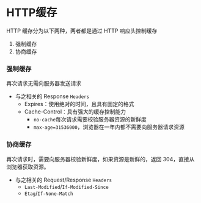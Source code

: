 # HTTP缓存

HTTP 缓存分为以下两种，两者都是通过 HTTP 响应头控制缓存
1.  强制缓存
2.  协商缓存

### 强制缓存

再次请求无需向服务器发送请求

- 与之相关的 Response `Headers`
	- Expires：使用绝对的时间，且具有固定的格式
	- Cache-Control：具有强大的缓存控制能力
		- `no-cache`每次请求需要校验服务器资源的新鲜度
		-   `max-age=31536000`，浏览器在一年内都不需要向服务器请求资源

### 协商缓存

再次请求时，需要向服务器校验新鲜度，如果资源是新鲜的，返回 304，直接从浏览器获取资源。

- 与之相关的 Request/Response `Headers`
	-   `Last-Modified`/`If-Modified-Since`
	-   `Etag`/`If-None-Match`

